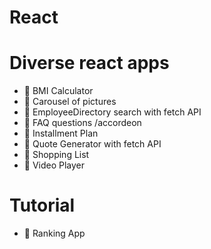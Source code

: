 # React
# Diverse react apps
- 🌟 BMI Calculator
- 🌟 Carousel of pictures
- 🌟 EmployeeDirectory search with fetch API
- 🌟 FAQ questions /accordeon
- 🌟 Installment Plan
- 🌟 Quote Generator with fetch API
- 🌟 Shopping List
- 🌟 Video Player

# Tutorial
- 📝 Ranking App
